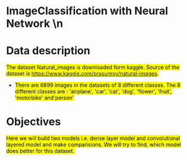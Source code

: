 # ImageClassification with Neural Network \n 
# Data description
<mark> The dataset Natural_images is downloaded form kaggle. Source of the dataset is https://www.kaggle.com/prasunroy/natural-images.
- <mark> There are 6899 images in the datasets of 8 different classes. The 8 different classes are : 'airplane', 'car', 'cat', 'dog', 'flower', 'fruit', 'motorbike' and'person'
# Objectives
<mark> Here we will build two models i.e. dense layer model and convolutional layered model and make comparisions. We will try to find, which model does better for this dataset. 
